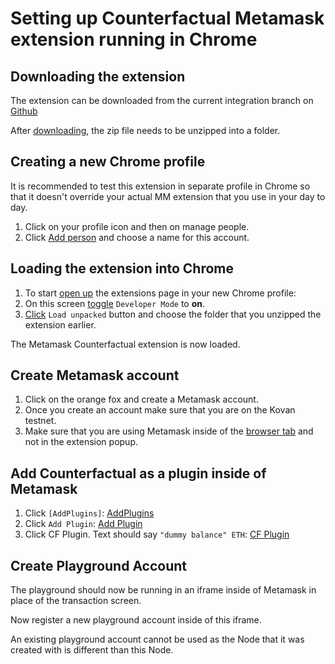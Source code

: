 # Setting up Counterfactual Metamask extension running in Chrome

## Downloading the extension

The extension can be downloaded from the current integration branch on [Github](https://github.com/prototypal/metamask-extension/blob/alon/cfnode-background/cf_builds/chrome.zip)

After [downloading](http://prntscr.com/nl5gem), the zip file needs to be unzipped into a folder.

## Creating a new Chrome profile

It is recommended to test this extension in separate profile in Chrome so that it doesn't override your actual MM extension that you use in your day to day.

1. Click on your profile icon and then on manage people.
2. Click [Add person](http://prntscr.com/nl5hxf) and choose a name for this account.

## Loading the extension into Chrome

1. To start [open up](http://prntscr.com/nl5lri) the extensions page in your new Chrome profile:
2. On this screen [toggle](http://prntscr.com/nl5miy) `Developer Mode` to **on**.
3. [Click](http://prntscr.com/nl5njh) `Load unpacked` button and choose the folder that you unzipped the extension earlier.

The Metamask Counterfactual extension is now loaded.

## Create Metamask account

1. Click on the orange fox and create a Metamask account.
2. Once you create an account make sure that you are on the Kovan testnet.
3. Make sure that you are using Metamask inside of the [browser tab](http://prntscr.com/nl5svq) and not in the extension popup.

## Add Counterfactual as a plugin inside of Metamask

1. Click `[AddPlugins]`: [AddPlugins](http://prntscr.com/nl5u3g)
2. Click `Add Plugin`: [Add Plugin](http://prntscr.com/nl5udl)
3. Click CF Plugin. Text should say `"dummy balance" ETH`: [CF Plugin](http://prntscr.com/nl5ve7)

## Create Playground Account

The playground should now be running in an iframe inside of Metamask in place of the transaction screen.

Now register a new playground account inside of this iframe.

An existing playground account cannot be used as the Node that it was created with is different than this Node.